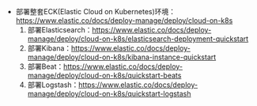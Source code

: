 * 部署整套ECK(Elastic Cloud on Kubernetes)环境：https://www.elastic.co/docs/deploy-manage/deploy/cloud-on-k8s
  1. 部署Elasticsearch：https://www.elastic.co/docs/deploy-manage/deploy/cloud-on-k8s/elasticsearch-deployment-quickstart
  2. 部署Kibana：https://www.elastic.co/docs/deploy-manage/deploy/cloud-on-k8s/kibana-instance-quickstart
  3. 部署Beat：https://www.elastic.co/docs/deploy-manage/deploy/cloud-on-k8s/quickstart-beats
  4. 部署Logstash：https://www.elastic.co/docs/deploy-manage/deploy/cloud-on-k8s/quickstart-logstash
